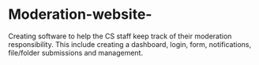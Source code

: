 # Moderation-website-
Creating software to help the CS staff keep track of their moderation responsibility. This include creating a dashboard, login, form, notifications, file/folder submissions and management. 

